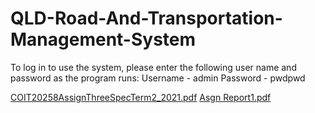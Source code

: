 # QLD-Road-And-Transportation-Management-System

To log in to use the system, please enter the following user name and password as the program runs:
Username - admin
Password - pwdpwd

[COIT20258AssignThreeSpecTerm2_2021.pdf](https://github.com/ifteshawn/QLD-Road-And-Transportation-Management-System/files/8941391/COIT20258AssignThreeSpecTerm2_2021.pdf)
[Asgn Report1.pdf](https://github.com/ifteshawn/QLD-Road-And-Transportation-Management-System/files/8941431/Asgn.Report1.pdf)
